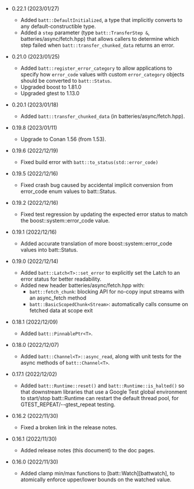 - 0.22.1 (2023/01/27)
    - Added `batt::DefaultInitialized`, a type that implicitly converts to any default-constructible type.
    - Added a `step` parameter (type `batt::TransferStep &`, batteries/async/fetch.hpp) that allows callers to determine which step failed when `batt::transfer_chunked_data` returns an error.

- 0.21.0 (2023/01/25)
    - Added `batt::register_error_category` to allow applications to specify how `error_code` values with custom `error_category` objects should be converted to `batt::Status`.
    - Upgraded boost to 1.81.0
    - Upgraded gtest to 1.13.0

- 0.20.1 (2023/01/18)
    - Added `batt::transfer_chunked_data` (in batteries/async/fetch.hpp).

- 0.19.8 (2023/01/11)
    - Upgrade to Conan 1.56 (from 1.53).

- 0.19.6 (2022/12/19)
    - Fixed build error with `batt::to_status(std::error_code)`

- 0.19.5 (2022/12/16)
    - Fixed crash bug caused by accidental implicit conversion from error_code enum values to batt::Status.

- 0.19.2 (2022/12/16)
    - Fixed test regression by updating the expected error status to match the boost::system::error_code value.

- 0.19.1 (2022/12/16)
    - Added accurate translation of more boost::system::error_code values into batt::Status.

- 0.19.0 (2022/12/14)
    - Added `batt::Latch<T>::set_error` to explicitly set the Latch to an error status for better readability.
    - Added new header batteries/async/fetch.hpp with:
        - `batt::fetch_chunk`: blocking API for no-copy input streams with an async_fetch method
        - `batt::BasicScopedChunk<Stream>`: automatically calls consume on fetched data at scope exit

- 0.18.1 (2022/12/09)
    - Added `batt::PinnablePtr<T>`.

- 0.18.0 (2022/12/07)
    - Added `batt::Channel<T>::async_read`, along with unit tests for the async methods of `batt::Channel<T>`.

- 0.17.1 (2022/12/02)
    - Added `batt::Runtime::reset()` and `batt::Runtime::is_halted()` so that downstream libraries that use a Google Test global environment to start/stop batt::Runtime can restart the default thread pool, for GTEST_REPEAT/--gtest_repeat testing.

- 0.16.2 (2022/11/30)
    - Fixed a broken link in the release notes.

- 0.16.1 (2022/11/30)
    - Added release notes (this document) to the doc pages.

- 0.16.0 (2022/11/30)
    - Added clamp min/max functions to [batt::Watch][battwatch], to atomically enforce upper/lower bounds on the watched value.
